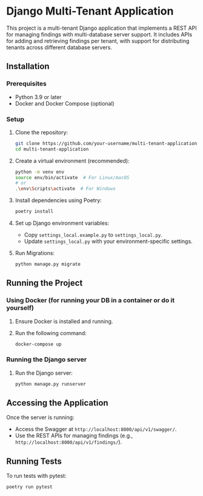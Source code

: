 # Django Multi-Tenant Application

This project is a multi-tenant Django application that implements a REST API for managing findings with multi-database server support. It includes APIs for adding and retrieving findings per tenant, with support for distributing tenants across different database servers.

## Installation

### Prerequisites

- Python 3.9 or later
- Docker and Docker Compose (optional)

### Setup

1. Clone the repository:

    ```bash
    git clone https://github.com/your-username/multi-tenant-application.git
    cd multi-tenant-application
    ```

2. Create a virtual environment (recommended):

    ```bash
    python -m venv env
    source env/bin/activate  # For Linux/macOS
    # or
    .\env\Scripts\activate  # For Windows
    ```

3. Install dependencies using Poetry:

    ```bash
    poetry install
    ```

4. Set up Django environment variables:

    - Copy `settings_local.example.py` to `settings_local.py`.
    - Update `settings_local.py` with your environment-specific settings.

5. Run Migrations:

    ```bash
    python manage.py migrate
    ```

## Running the Project

### Using Docker (for running your DB in a container or do it yourself)

1. Ensure Docker is installed and running.
2. Run the following command:

    ```bash
    docker-compose up
    ```

### Running the Django server

1. Run the Django server:

    ```bash
    python manage.py runserver
    ```

## Accessing the Application

Once the server is running:

- Access the Swagger at `http://localhost:8000/api/v1/swagger/`.
- Use the REST APIs for managing findings (e.g., `http://localhost:8000/api/v1/findings/`).

## Running Tests

To run tests with pytest:

```bash
poetry run pytest
```
